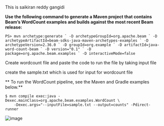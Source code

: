 This is saikiran reddy gangidi

**Use the following command to generate a Maven project that contains Beam’s WordCount examples and builds against the most recent Beam release:**

 ``` PS> mvn archetype:generate `
 -D archetypeGroupId=org.apache.beam `
 -D archetypeArtifactId=beam-sdks-java-maven-archetypes-examples `
 -D archetypeVersion=2.36.0 `
 -D groupId=org.example `
 -D artifactId=java-word-count-beam `
 -D version="0.1" `
 -D package=org.apache.beam.examples `
 -D interactiveMode=false ```
 
 Create wordcount file and paste the code to run the file by taking input file 
 
 create the sample.txt which is used for input for wordcount file
 
 ** To run the WordCount pipeline, see the Maven and Gradle examples below.**
 
 ```
 $ mvn compile exec:java -Dexec.mainClass=org.apache.beam.examples.WordCount \
     -Dexec.args="--inputFile=sample.txt --output=counts" -Pdirect-runner 
 ```

![image](https://github.com/saikiranreddygangidi/java-word-count-beam/blob/master/image1.png)
